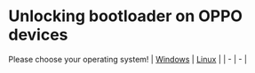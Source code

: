 # Unlocking bootloader on OPPO devices
Please choose your operating system!
| [Windows](guide/win/ubl_mtk.md) | [Linux](guide/linux/ubl_mtk.md) |
| - | - |
